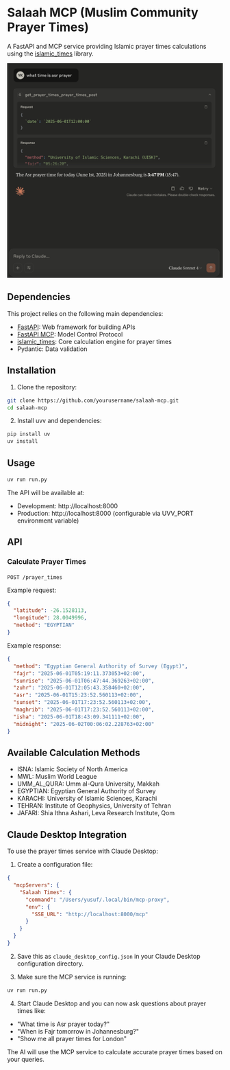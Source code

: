 # Salaah MCP (Muslim Community Prayer Times)

A FastAPI and MCP service providing Islamic prayer times calculations using the [islamic_times](https://github.com/hassantahan/islamic_times) library.

![Screenshot](screenshot.png)

## Dependencies

This project relies on the following main dependencies:
- [FastAPI](https://fastapi.tiangolo.com/): Web framework for building APIs
- [FastAPI MCP](https://github.com/tadata-org/fastapi_mcp): Model Control Protocol
- [islamic_times](https://github.com/hassantahan/islamic_times): Core calculation engine for prayer times
- Pydantic: Data validation

## Installation

1. Clone the repository:
```bash
git clone https://github.com/yourusername/salaah-mcp.git
cd salaah-mcp
```

2. Install uvv and dependencies:
```bash
pip install uv
uv install
```

## Usage

```bash
uv run run.py
```

The API will be available at:
- Development: http://localhost:8000
- Production: http://localhost:8000 (configurable via UVV_PORT environment variable)

## API

### Calculate Prayer Times

`POST /prayer_times`

Example request:
```json
{
  "latitude": -26.1528113,
  "longitude": 28.0049996,
  "method": "EGYPTIAN"
}
```

Example response:
```json
{
  "method": "Egyptian General Authority of Survey (Egypt)",
  "fajr": "2025-06-01T05:19:11.373053+02:00",
  "sunrise": "2025-06-01T06:47:44.369263+02:00",
  "zuhr": "2025-06-01T12:05:43.358460+02:00",
  "asr": "2025-06-01T15:23:52.560113+02:00",
  "sunset": "2025-06-01T17:23:52.560113+02:00",
  "maghrib": "2025-06-01T17:23:52.560113+02:00",
  "isha": "2025-06-01T18:43:09.341111+02:00",
  "midnight": "2025-06-02T00:06:02.228763+02:00"
}
```

## Available Calculation Methods

- ISNA: Islamic Society of North America
- MWL: Muslim World League
- UMM_AL_QURA: Umm al-Qura University, Makkah
- EGYPTIAN: Egyptian General Authority of Survey
- KARACHI: University of Islamic Sciences, Karachi
- TEHRAN: Institute of Geophysics, University of Tehran
- JAFARI: Shia Ithna Ashari, Leva Research Institute, Qom

## Claude Desktop Integration

To use the prayer times service with Claude Desktop:

1. Create a configuration file:
```json
{
  "mcpServers": {
    "Salaah Times": {
      "command": "/Users/yusuf/.local/bin/mcp-proxy",
      "env": {
        "SSE_URL": "http://localhost:8000/mcp"
      }
    }
  }
}
```

2. Save this as `claude_desktop_config.json` in your Claude Desktop configuration directory.

3. Make sure the MCP service is running:
```bash
uv run run.py
```

4. Start Claude Desktop and you can now ask questions about prayer times like:
- "What time is Asr prayer today?"
- "When is Fajr tomorrow in Johannesburg?"
- "Show me all prayer times for London"

The AI will use the MCP service to calculate accurate prayer times based on your queries.
